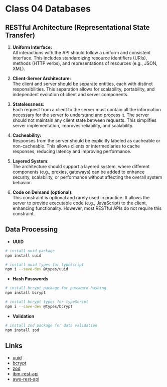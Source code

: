 # Class 04 Databases

## RESTful Architecture (Representational State Transfer)

1. **Uniform Interface:**  
   All interactions with the API should follow a uniform and consistent interface. This includes standardizing resource identifiers (URIs), methods (HTTP verbs), and representations of resources (e.g., JSON, XML).

2. **Client-Server Architecture:**  
   The client and server should be separate entities, each with distinct responsibilities. This separation allows for scalability, portability, and independent evolution of client and server components.

3. **Statelessness:**  
   Each request from a client to the server must contain all the information necessary for the server to understand and process it. The server should not maintain any client state between requests. This simplifies server implementation, improves reliability, and scalability.

4. **Cacheability:**  
   Responses from the server should be explicitly labeled as cacheable or non-cacheable. This allows clients or intermediaries to cache responses, reducing latency and improving performance.

5. **Layered System:**  
   The architecture should support a layered system, where different components (e.g., proxies, gateways) can be added to enhance security, scalability, or performance without affecting the overall system behavior.

6. **Code on Demand (optional):**  
   This constraint is optional and rarely used in practice. It allows the server to provide executable code (e.g., JavaScript) to the client, enhancing functionality. However, most RESTful APIs do not require this constraint.

## Data Processing

- **UUID**

```bash
# install uuid package
npm install uuid

# install uuid types for typeScript
npm i --save-dev @types/uuid
```

- **Hash Passwords**

```bash
# install bcrypt package for password hashing
npm install bcrypt

# install bcrypt types for typeScript
npm i --save-dev @types/bcrypt
```

- **Validation**

```bash
# install zod package for data validation
npm install zod
```

## Links

- [uuid](https://www.npmjs.com/package/uuid)
- [bcrypt](https://www.npmjs.com/package/bcrypt)
- [zod](https://zod.dev/)
- [ibm-rest-api](https://www.ibm.com/br-pt/topics/rest-apis)
- [aws-rest-api](https://aws.amazon.com/pt/what-is/restful-api/)
